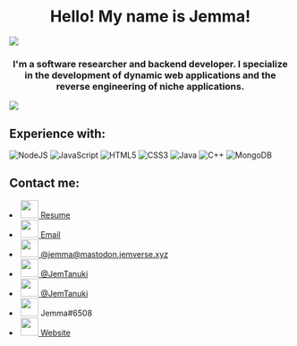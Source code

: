 <h1 align="center">Hello! My name is Jemma!</h1>
<img src="https://komarev.com/ghpvc/?username=caramelkat&color=0000E5&style=flat-square">
<h3 align="center">I'm a software researcher and backend developer. I specialize in the development of dynamic web applications and the reverse engineering of niche applications.</h3>


<img src="https://github-readme-stats.vercel.app/api?username=caramelkat&show_icons=true&include_all_commits=true">


<h2>Experience with:</h2>
<p float="left">
	<img style="display:inline" alt="NodeJS" src="https://img.shields.io/badge/node.js-%2343853D.svg?style=for-the-badge&logo=node-dot-js&logoColor=white"/>
	<img style="display:inline" alt="JavaScript" src="https://img.shields.io/badge/javascript-%23323330.svg?style=for-the-badge&logo=javascript&logoColor=%23F7DF1E"/>
	<img alt="HTML5" src="https://img.shields.io/badge/html5-%23E34F26.svg?style=for-the-badge&logo=html5&logoColor=white"/>
	<img alt="CSS3" src="https://img.shields.io/badge/css3-%231572B6.svg?style=for-the-badge&logo=css3&logoColor=white"/>
    <img alt="Java" src="https://img.shields.io/badge/java-%23E34D00.svg?style=for-the-badge&logo=java&logoColor=white"/>
    <img style="display:inline" alt="C++" src="https://img.shields.io/badge/c++-%2343D8?style=for-the-badge&logo=c++&logoColor=white"/>
	<img alt="MongoDB" src ="https://img.shields.io/badge/MongoDB-%234ea94b.svg?style=for-the-badge&logo=mongodb&logoColor=white"/>
</p>

<h2>Contact me:</h2>
<li><img width="32px" height="32px" src="https://jemsoftware.dev/images/file.ico"><a rel="me" href="https://jemsoftware.dev/files/Resume.pdf"> Resume</a></li>
<li><img width="32px" height="32px" src="https://jemsoftware.dev/images/email.ico"><a href="mailto:poffinbargej@uwplatt.edu"> Email</a></li>
<li><img width="32px" height="32px" src="https://jemsoftware.dev/images/mastodon.ico"><a rel="me" href="https://mastodon.jemverse.xyz/@Jemma"> @jemma@mastodon.jemverse.xyz</a></li>
<li><img width="32px" height="32px" src="https://jemsoftware.dev/images/twitter.ico"><a href="https://twitter.com/JemTanuki"> @JemTanuki</a></li>
<li><img width="32px" height="32px" src="https://jemsoftware.dev/images/telegram.ico"><a href="https://t.me/JemTanuki"> @JemTanuki</a></li>
<li><img width="32px" height="32px" src="https://jemsoftware.dev/images/discord.ico"><a> Jemma#6508</a></li>
<li><img width="32px" height="32px" src="https://win98icons.alexmeub.com/icons/png/world-2.png"><a href="https://JemSoftware.dev"> Website</a></li>

